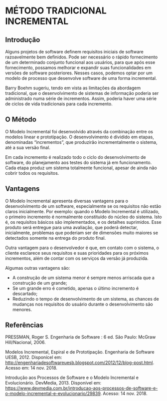 # MÉTODO  TRADICIONAL INCREMENTAL

## Introdução

Alguns projetos de software definem requisitos iniciais de software razoavelmente bem definidos. Pode ser necessário o rápido fornecimento de um determinado conjunto funcional aos usuários, para que após esse fornecimento, possamos melhorar e expandir suas funcionalidades em versões de software posteriores. Nesses casos, podemos optar por um modelo de processo que desenvolve software de uma forma incremental.

Barry Boehm sugeriu, tendo em vista as limitações da abordagem tradicional, que o desenvolvimento de sistemas de informação poderia ser administrado numa série de incrementos. Assim, poderia haver uma série de ciclos de vida tradicionais para cada incremento.

## O Método
O Modelo Incremental foi desenvolvido através da combinação entre os modelos linear e prototipação. O desenvolvimento é dividido em etapas, denominadas “incrementos”, que produzirão incrementalmente o sistema, até a sua versão final.

Em cada incremento é realizado todo o ciclo do desenvolvimento de software, do planejamento aos testes do sistema já em funcionamento. Cada etapa produz um sistema totalmente funcional, apesar de ainda não cobrir todos os requisitos.

## Vantagens
O Modelo Incremental apresenta diversas vantagens para o desenvolvimento de um software, especialmente se os requisitos não estão claros inicialmente. Por exemplo: quando o Modelo Incremental é utilizado, o primeiro incremento é normalmente constituído do núcleo do sistema. Isto é, os requisitos básicos são implementados, e os detalhes suprimidos. Esse produto será entregue para uma avaliação, que poderá detectar, inicialmente, problemas que poderiam ser de dimensões muito maiores se detectados somente na entrega do produto final.

Outra vantagem para o desenvolvedor é que, em contato com o sistema, o cliente esclarece seus requisitos e suas prioridades para os próximos incrementos, além de contar com os serviços da versão já produzida.

Algumas outras vantagens são:
- A construção de um sistema menor é sempre menos arriscada que a construção de um grande;
- Se um grande erro é cometido, apenas o último incremento é descartado;
- Reduzindo o tempo de desenvolvimento de um sistema, as chances de mudanças nos requisitos do usuário durante o desenvolvimento são menores.


## Referências
PRESSMAN, Roger S. Engenharia de Software : 6 ed. São Paulo: McGraw Hill/Nacional, 2006.

Modelos Incremental, Espiral e de Prototipação. Engenharia de Software UESB, 2012. Disponícel em: http://engenhariadesoftwareuesb.blogspot.com/2012/12/blog-post.html. Acesso em: 14 nov. 2018.

Introdução aos Processos de Software e o Modelo Incremental e Evolucionário. DevMedia, 2013. Disponível em: https://www.devmedia.com.br/introducao-aos-processos-de-software-e-o-modelo-incremental-e-evolucionario/29839. Acesso: 14 nov. 2018.